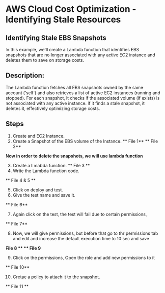 # AWS Cloud Cost Optimization - Identifying Stale Resources

## Identifying Stale EBS Snapshots

In this example, we'll create a Lambda function that identifies EBS snapshots that are no longer associated with any active EC2 instance and deletes them to save on storage costs.


## Description:
The Lambda function fetches all EBS snapshots owned by the same account ('self') and also retrieves a list of active EC2 instances (running and stopped). For each snapshot, it checks if the associated volume (if exists) is not associated with any active instance. If it finds a stale snapshot, it deletes it, effectively optimizing storage costs.

## Steps
1. Create and EC2 Instance.
2. Create a Snapshot of the EBS volume of the Instance.
** File 1**
** File 2**

**Now in order to delete the snapshots, we will use lambda function**

3. Create a Lmabda function.
** File 3 **
4. Write the Lambda function code.

** File 4 & 5 **

5. Click on deploy and test.
6. Give the test name and save it.

** File 6**

7. Again click on the test, the test will fail due to certain permissions,

** File 7**

8. Now, we will give permissions, but before that go to thr permissions tab and edit and increase the default execution time to 10 sec and save

**File 8 **
** File 9**

9. Click on the permissions, Open the role and add new permissions to it

** File 10**

10. Cretae a policy to attach it to the snapshot.

** File 11 **

